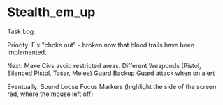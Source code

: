 Stealth_em_up
=============

Task Log:

  Priority:
Fix "choke out" - broken now that blood trails have been implemented.

  Next:
Make Civs avoid restricted areas.
Different Weaponds (Pistol, Silenced Pistol, Taser, Melee)
Guard Backup
Guard attack when on alert
  
  Eventually:
Sound
Loose Focus Markers (highlight the side of the screen red, where the mouse left off)

